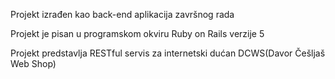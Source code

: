Projekt izrađen kao back-end aplikacija završnog rada

Projekt je pisan u programskom okviru Ruby on Rails verzije 5

Projekt predstavlja RESTful servis za internetski dućan DCWS(Davor Češljaš Web Shop)
